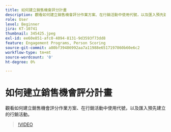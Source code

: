 ```yaml
---
title: 如何建立銷售機會評分計畫
description: 觀看如何建立銷售機會評分作業方案、在行銷活動中使用代號，以及匯入預先建立的行銷活動。
role: User
level: Beginner
jira: KT-10741
thumbnail: 345425.jpeg
exl-id: ee60e851-afc0-4094-8131-9d3593f73dd8
feature: Engagement Programs, Person Scoring
source-git-commit: a80bf39486992aa7a11988e6517197860b60e6c2
workflow-type: tm+mt
source-wordcount: '0'
ht-degree: 0%

---
```


# 如何建立銷售機會評分計畫

觀看如何建立銷售機會評分作業方案、在行銷活動中使用代號，以及匯入預先建立的行銷活動。

>[!VIDEO](https://video.tv.adobe.com/v/345425/?quality=12&learn=on)
